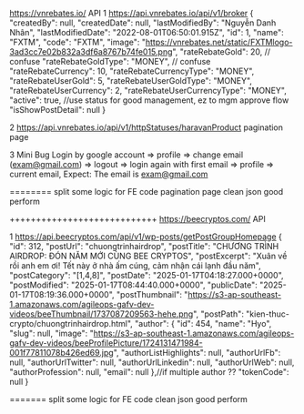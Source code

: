 https://vnrebates.io/
API
1 https://api.vnrebates.io/api/v1/broker
{
"createdBy": null,
"createdDate": null,
"lastModifiedBy": "Nguyễn Danh Nhân",
"lastModifiedDate": "2022-08-01T06:50:01.915Z",
"id": 1,
"name": "FXTM",
"code": "FXTM",
"image": "https://vnrebates.net/static/FXTMlogo-3ad3cc7e02b832a3df6a8767b74fe015.png",
"rateRebateGold": 20, // confuse
"rateRebateGoldType": "MONEY", // confuse
"rateRebateCurrency": 10,
"rateRebateCurrencyType": "MONEY",
"rateRebateUserGold": 5,
"rateRebateUserGoldType": "MONEY",
"rateRebateUserCurrency": 2,
"rateRebateUserCurrencyType": "MONEY",
"active": true, //use status for good management, ez to mgm approve flow
"isShowPostDetail": null
}

2 https://api.vnrebates.io/api/v1/httpStatuses/haravanProduct
pagination page

3 Mini Bug
Login by google account => profile => change email (exam@gmail.com) => logout => login again with first email => profile => current email,
Expect: The email is exam@gmail.com

========
split some logic for FE code
pagination page
clean json
good perform

++++++++++++++++++++++++++++
https://beecryptos.com/
API

1 https://api.beecryptos.com/api/v1/wp-posts/getPostGroupHomepage
{
"id": 312,
"postUrl": "chuongtrinhairdrop",
"postTitle": "CHƯƠNG TRÌNH AIRDROP: ĐÓN NĂM MỚI CÙNG BEE CRYPTOS",
"postExcerpt": "Xuân về rồi anh em ơi! Tết này ở nhà ấm cúng, cảm nhận cái lạnh đầu năm",
"postCategory": "[1,4,8]",
"postDate": "2025-01-17T04:18:27.000+0000",
"postModified": "2025-01-17T08:44:40.000+0000",
"publicDate": "2025-01-17T08:19:36.000+0000",
"postThumbnail": "https://s3-ap-southeast-1.amazonaws.com/agileops-gafv-dev-videos/beeThumbnail/1737087209563-hehe.png",
"postPath": "kien-thuc-crypto/chuongtrinhairdrop.html",
"author": {
"id": 454,
"name": "Hyo",
"slug": null,
"image": "https://s3-ap-southeast-1.amazonaws.com/agileops-gafv-dev-videos/beeProfilePicture/1724131471984-001f77811078b426ed69.jpg",
"authorListHighlights": null,
"authorUrlFb": null,
"authorUrlTwitter": null,
"authorUrlLinkedin": null,
"authorUrlWeb": null,
"authorProfession": null,
"email": null
},//if multiple author ??
"tokenCode": null
}

=======
split some logic for FE code
clean json
good perform
